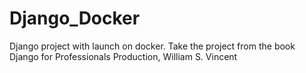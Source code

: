 # Django_Docker
Django project with launch on docker. Take the project from the book Django for Professionals Production, William S. Vincent
